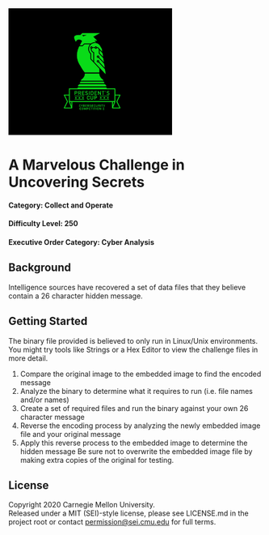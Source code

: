 <img src="../../pc1-logo.png" height="250px">

# A Marvelous Challenge in Uncovering Secrets

#### Category: Collect and Operate
#### Difficulty Level: 250
#### Executive Order Category: Cyber Analysis

## Background
Intelligence sources have recovered a set of data files that they believe contain a 26 character hidden message.

## Getting Started
The binary file provided is believed to only run in Linux/Unix environments. You might try tools like Strings or a Hex
Editor to view the challenge files in more detail.
1. Compare the original image to the embedded image to find the encoded message
2. Analyze the binary to determine what it requires to run (i.e. file names and/or names)
3. Create a set of required files and run the binary against your own 26 character message
4. Reverse the encoding process by analyzing the newly embedded image file and your original message
5. Apply this reverse process to the embedded image to determine the hidden message
Be sure not to overwrite the embedded image file by making extra copies of the original for testing.

## License
Copyright 2020 Carnegie Mellon University.  
Released under a MIT (SEI)-style license, please see LICENSE.md in the project root or contact permission@sei.cmu.edu for full terms.

